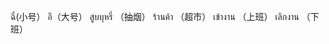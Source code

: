 ฉี่(小号）
อึ（大号）
สูบบุหรี่ （抽烟）
ร้านค้า （超市）
เข้างาน （上班）
เลิกงาน （下班）

<!---
Bonnie44/Bonnie44 is a ✨ special ✨ repository because its `README.md` (this file) appears on your GitHub profile.
You can click the Preview link to take a look at your changes.
--->
